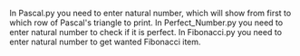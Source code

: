 In Pascal.py you need to enter natural number, which will show from first to which row of Pascal's triangle to print.
In Perfect_Number.py you need to enter natural number to check if it is perfect.
In Fibonacci.py you need to enter natural number to get wanted Fibonacci item.
